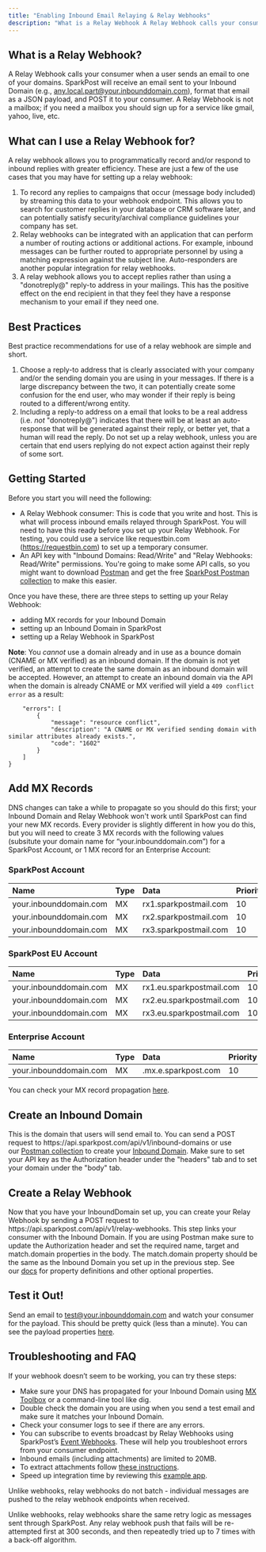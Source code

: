 ```yaml
---
title: "Enabling Inbound Email Relaying & Relay Webhooks"
description: "What is a Relay Webhook A Relay Webhook calls your consumer when a user sends an email to one of your domains Spark Post will receive an email sent to your Inbound Domain e g any local part your inbounddomain com format that email as a JSON payload and POST..."
---
```


## What is a Relay Webhook?

A Relay Webhook calls your consumer when a user sends an email to one of your domains. SparkPost will receive an email sent to your Inbound Domain (e.g., any.local.part@your.inbounddomain.com), format that email as a JSON payload, and POST it to your consumer. A Relay Webhook is not a mailbox; if you need a mailbox you should sign up for a service like gmail, yahoo, live, etc.

## What can I use a Relay Webhook for?

A relay webhook allows you to programmatically record and/or respond to inbound replies with greater efficiency. These are just a few of the use cases that you may have for setting up a relay webhook:

1. To record any replies to campaigns that occur (message body included) by streaming this data to your webhook endpoint. This allows you to search for customer replies in your database or CRM software later, and can potentially satisfy security/archival compliance guidelines your company has set.
1. Relay webhooks can be integrated with an application that can perform a number of routing actions or additional actions. For example, inbound messages can be further routed to appropriate personnel by using a matching expression against the subject line. Auto-responders are another popular integration for relay webhooks.
1. A relay webhook allows you to accept replies rather than using a "donotreply@" reply-to address in your mailings. This has the positive effect on the end recipient in that they feel they have a response mechanism to your email if they need one.

## Best Practices

Best practice recommendations for use of a relay webhook are simple and short. 

1. Choose a reply-to address that is clearly associated with your company and/or the sending domain you are using in your messages. If there is a large discrepancy between the two, it can potentially create some confusion for the end user, who may wonder if their reply is being routed to a different/wrong entity.
1. Including a reply-to address on a email that looks to be a real address (i.e. *not* "donotreply@") indicates that there will be at least an auto-response that will be generated against their reply, or better yet, that a human will read the reply. Do not set up a relay webhook, unless you are certain that end users replying do not expect action against their reply of some sort.

## Getting Started

Before you start you will need the following:

* A Relay Webhook consumer: This is code that you write and host. This is what will process inbound emails relayed through SparkPost. You will need to have this ready before you set up your Relay Webhook. For testing, you could use a service like requestbin.com (https://requestbin.com) to set up a temporary consumer.
* An API key with "Inbound Domains: Read/Write" and "Relay Webhooks: Read/Write" permissions. You're going to make some API calls, so you might want to download [Postman](https://www.postman.com) and get the free [SparkPost Postman collection](https://www.postman.com/run-collection/81ee1dd2790d7952b76a) to make this easier.

Once you have these, there are three steps to setting up your Relay Webhook:

* adding MX records for your Inbound Domain
* setting up an Inbound Domain in SparkPost
* setting up a Relay Webhook in SparkPost

**Note**: You *cannot* use a domain already and in use as a bounce domain (CNAME or MX verified) as an inbound domain. If the domain is not yet verified, an attempt to create the same domain as an inbound domain will be accepted. However, an attempt to create an inbound domain via the API when the domain is already CNAME or MX verified will yield a `409 conflict error` as a result:

```{
    "errors": [
        {
            "message": "resource conflict",
            "description": "A CNAME or MX verified sending domain with similar attributes already exists.",
            "code": "1602"
        }
    ]
}
```

## Add MX Records

DNS changes can take a while to propagate so you should do this first; your Inbound Domain and Relay Webhook won't work until SparkPost can find your new MX records. Every provider is slightly different in how you do this, but you will need to create 3 MX records with the following values (subsitute your domain name for “your.inbounddomain.com”) for a SparkPost Account, or 1 MX record for an Enterprise Account:

### SparkPost Account

| Name                   | Type | Data                  | Priority |
|:-----------------------|:-----|:----------------------|:---------|
| your.inbounddomain.com | MX   | rx1.sparkpostmail.com | 10       |
| your.inbounddomain.com | MX   | rx2.sparkpostmail.com | 10       |
| your.inbounddomain.com | MX   | rx3.sparkpostmail.com | 10       |

### SparkPost EU Account

| Name                   | Type | Data                     | Priority |
|:-----------------------|:-----|:-------------------------|:---------|
| your.inbounddomain.com | MX   | rx1.eu.sparkpostmail.com | 10       |
| your.inbounddomain.com | MX   | rx2.eu.sparkpostmail.com | 10       |
| your.inbounddomain.com | MX   | rx3.eu.sparkpostmail.com | 10       |

### Enterprise Account

| Name                   | Type | Data                  | Priority |
|:-----------------------|:-----|:----------------------|:---------|
| your.inbounddomain.com | MX   | <yourdomain>.mx.e.sparkpost.com | 10       |

You can check your MX record propagation [here](https://www.whatsmydns.net/#MX).

## Create an Inbound Domain

This is the domain that users will send email to. You can send a POST request to https:<span></span>//api.sparkpost.com/api/v1/inbound-domains or use our [Postman collection](https://www.postman.com/run-collection/81ee1dd2790d7952b76a) to create your [Inbound Domain](https://developers.sparkpost.com/api/inbound-domains.html). Make sure to set your API key as the Authorization header under the "headers" tab and to set your domain under the "body" tab.

## Create a Relay Webhook

Now that you have your InboundDomain set up, you can create your Relay Webhook by sending a POST request to https:<span></span>//api.sparkpost.com/api/v1/relay-webhooks. This step links your consumer with the Inbound Domain. If you are using Postman make sure to update the Authorization header and set the required name, target and match.domain properties in the body. The match.domain property should be the same as the Inbound Domain you set up in the previous step. See our [docs](https://developers.sparkpost.com/api/relay-webhooks.html) for property definitions and other optional properties.  

## Test it Out!

Send an email to [test@your.inbounddomain.com](http://test@your.inbounddomain.com) and watch your consumer for the payload. This should be pretty quick (less than a minute). You can see the payload properties [here](https://developers.sparkpost.com/api/relay-webhooks.html). 

## Troubleshooting and FAQ

If your webhook doesn’t seem to be working, you can try these steps: 

* Make sure your DNS has propagated for your Inbound Domain using [MX Toolbox](https://www.whatsmydns.net/#MX) or a command-line tool like dig.
* Double check the domain you are using when you send a test email and make sure it matches your Inbound Domain.
* Check your consumer logs to see if there are any errors.
* You can subscribe to events broadcast by Relay Webhooks using SparkPost’s [Event Webhooks](https://developers.sparkpost.com/api/webhooks.html). These will help you troubleshoot errors from your consumer endpoint.
* Inbound emails (including attachments) are limited to 20MB.​
* To extract attachments follow [these instructions](https://www.sparkpost.com/docs/tech-resources/extracting-email-attachments-from-relay-webhooks/).
* Speed up integration time by reviewing this [example app](https://github.com/SparkPost/sp-forwarding-service).

Unlike webhooks, relay webhooks do not batch - individual messages are pushed to the relay webhook endpoints when received.

Unlike webhooks, relay webhooks share the same retry logic as messages sent through SparkPost. Any relay webhook push that fails will be re-attempted first at 300 seconds, and then repeatedly tried up to 7 times with a back-off algorithm.
